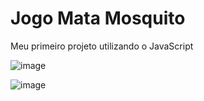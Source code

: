 # Jogo Mata Mosquito

Meu primeiro projeto utilizando o JavaScript

![image](https://user-images.githubusercontent.com/100040429/219757139-ed7b4b49-6c5e-40fe-88fa-18ff6ed132b5.png)

![image](https://user-images.githubusercontent.com/100040429/219757400-82622937-f0f0-4699-b593-c24ecf4b25bb.png)


